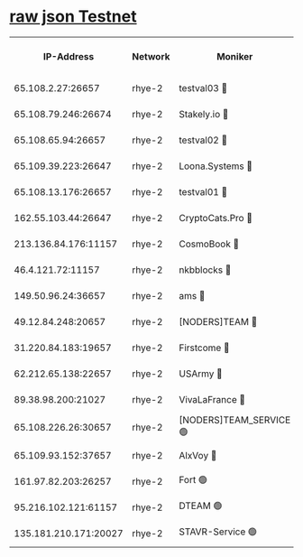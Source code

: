 
[raw json Testnet](https://rpc-check.quickt.stavr.tech/quickt/rpc-quickt-result.json)
=


<table><tr><th>IP-Address</th><th>Network</th><th>Moniker</th><th>Latest Block Height</th><th>Earliest Block Height</th><th>Catching Up</th><th>Tx Index</th><th>Voting Power</th><th>Scan Time</th></tr><tr><td>65.108.2.27:26657</td><td>rhye-2</td><td>testval03 🔴</td><td>410429</td><td>1</td><td>False</td><td>on</td><td>11002050</td><td>2024-01-19T14:19:04.281565201UTC</td></tr><tr><td>65.108.79.246:26674</td><td>rhye-2</td><td>Stakely.io 🔴</td><td>410430</td><td>1</td><td>False</td><td>on</td><td>10010</td><td>2024-01-19T14:19:08.705521962UTC</td></tr><tr><td>65.108.65.94:26657</td><td>rhye-2</td><td>testval02 🔴</td><td>410430</td><td>1</td><td>False</td><td>on</td><td>11002050</td><td>2024-01-19T14:19:11.435156874UTC</td></tr><tr><td>65.109.39.223:26647</td><td>rhye-2</td><td>Loona.Systems 🔴</td><td>410431</td><td>1</td><td>False</td><td>off</td><td>86949</td><td>2024-01-19T14:19:13.909595665UTC</td></tr><tr><td>65.108.13.176:26657</td><td>rhye-2</td><td>testval01 🔴</td><td>410431</td><td>1</td><td>False</td><td>on</td><td>13082010</td><td>2024-01-19T14:19:14.612721562UTC</td></tr><tr><td>162.55.103.44:26647</td><td>rhye-2</td><td>CryptoCats.Pro 🔴</td><td>410437</td><td>1</td><td>False</td><td>off</td><td>9999</td><td>2024-01-19T14:19:47.138529186UTC</td></tr><tr><td>213.136.84.176:11157</td><td>rhye-2</td><td>CosmoBook 🔴</td><td>410436</td><td>65301</td><td>False</td><td>off</td><td>1528057</td><td>2024-01-19T14:19:40.643277983UTC</td></tr><tr><td>46.4.121.72:11157</td><td>rhye-2</td><td>nkbblocks 🔴</td><td>410427</td><td>70101</td><td>False</td><td>off</td><td>81491</td><td>2024-01-19T14:18:55.038252462UTC</td></tr><tr><td>149.50.96.24:36657</td><td>rhye-2</td><td>ams 🔴</td><td>410434</td><td>133501</td><td>False</td><td>on</td><td>10786</td><td>2024-01-19T14:19:30.098061417UTC</td></tr><tr><td>49.12.84.248:20657</td><td>rhye-2</td><td>[NODERS]TEAM 🔴</td><td>410433</td><td>146001</td><td>False</td><td>on</td><td>59690</td><td>2024-01-19T14:19:27.669990682UTC</td></tr><tr><td>31.220.84.183:19657</td><td>rhye-2</td><td>Firstcome 🔴</td><td>410429</td><td>165001</td><td>False</td><td>off</td><td>724902</td><td>2024-01-19T14:19:03.869306792UTC</td></tr><tr><td>62.212.65.138:22657</td><td>rhye-2</td><td>USArmy 🔴</td><td>410429</td><td>198001</td><td>False</td><td>on</td><td>59069</td><td>2024-01-19T14:19:02.387110344UTC</td></tr><tr><td>89.38.98.200:21027</td><td>rhye-2</td><td>VivaLaFrance 🔴</td><td>410428</td><td>220501</td><td>False</td><td>off</td><td>10000</td><td>2024-01-19T14:18:57.544608370UTC</td></tr><tr><td>65.108.226.26:30657</td><td>rhye-2</td><td>[NODERS]TEAM_SERVICE 🟢</td><td>410431</td><td>241501</td><td>False</td><td>on</td><td>0</td><td>2024-01-19T14:19:14.245311118UTC</td></tr><tr><td>65.109.93.152:37657</td><td>rhye-2</td><td>AlxVoy 🔴</td><td>410428</td><td>315173</td><td>False</td><td>on</td><td>143351</td><td>2024-01-19T14:18:59.969810027UTC</td></tr><tr><td>161.97.82.203:26257</td><td>rhye-2</td><td>Fort 🟢</td><td>410427</td><td>330438</td><td>False</td><td>on</td><td>0</td><td>2024-01-19T14:18:54.790082419UTC</td></tr><tr><td>95.216.102.121:61157</td><td>rhye-2</td><td>DTEAM 🟢</td><td>410430</td><td>398101</td><td>False</td><td>on</td><td>0</td><td>2024-01-19T14:19:09.060569561UTC</td></tr><tr><td>135.181.210.171:20027</td><td>rhye-2</td><td>STAVR-Service 🟢</td><td>410433</td><td>409201</td><td>False</td><td>on</td><td>0</td><td>2024-01-19T14:19:25.291353077UTC</td></tr></table>